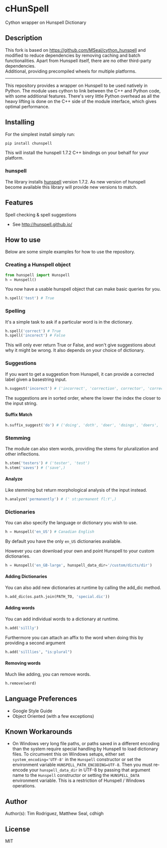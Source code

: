 
# cHunSpell
Cython wrapper on Hunspell Dictionary

## Description

This fork is based on <https://github.com/MSeal/cython_hunspell> and modified to reduce dependencies by removing caching and batch functionalities. Apart from Hunspell itself, there are no other third-party dependencies.     
Additional, providing precompiled wheels for multiple platforms.

-------------------------------------------------

This repository provides a wrapper on Hunspell to be used natively in Python. The
module uses cython to link between the C++ and Python code, with some additional
features. There's very little Python overhead as all the heavy lifting is done
on the C++ side of the module interface, which gives optimal performance.

## Installing

For the simplest install simply run:

```python
pip install chunspell
```

This will install the hunspell 1.7.2 C++ bindings on your behalf for your platform.


### hunspell

The library installs [hunspell](http://hunspell.github.io/) version 1.7.2. As new version of hunspell become
available this library will provide new versions to match.

## Features

Spell checking & spell suggestions
* See http://hunspell.github.io/

## How to use

Below are some simple examples for how to use the repository.

### Creating a Hunspell object

```python
from hunspell import Hunspell
h = Hunspell()
```

You now have a usable hunspell object that can make basic queries for you.

```python
h.spell('test') # True
```

### Spelling

It's a simple task to ask if a particular word is in the dictionary.

```python
h.spell('correct') # True
h.spell('incorect') # False
```

This will only ever return True or False, and won't give suggestions about why it
might be wrong. It also depends on your choice of dictionary.

### Suggestions

If you want to get a suggestion from Hunspell, it can provide a corrected label
given a basestring input.

```python
h.suggest('incorect') # ('incorrect', 'correction', corrector', 'correct', 'injector')
```

The suggestions are in sorted order, where the lower the index the closer to the
input string.

#### Suffix Match

```python
h.suffix_suggest('do') # ('doing', 'doth', 'doer', 'doings', 'doers', 'doest')
```

### Stemming

The module can also stem words, providing the stems for pluralization and other
inflections.

```python
h.stem('testers') # ('tester', 'test')
h.stem('saves') # ('save',)
```

#### Analyze

Like stemming but return morphological analysis of the input instead.

```python
h.analyze('permanently') # (' st:permanent fl:Y',)
```

### Dictionaries

You can also specify the language or dictionary you wish to use.

```python
h = Hunspell('en_US') # Canadian English
```

By default you have the only `en_US` dictionaries available.

However you can download your own and point Hunspell to your custom dictionaries.

```python
h = Hunspell('en_GB-large', hunspell_data_dir='/custom/dicts/dir')
```

#### Adding Dictionaries

You can also add new dictionaries at runtime by calling the add_dic method.

```python
h.add_dic(os.path.join(PATH_TO, 'special.dic'))
```

#### Adding words

You can add individual words to a dictionary at runtime.

```python
h.add('sillly')
```

Furthermore you can attach an affix to the word when doing this by providing a
second argument

```python
h.add('silllies', "is:plural")
```

#### Removing words

Much like adding, you can remove words.

```python
h.remove(word)
```

## Language Preferences

* Google Style Guide
* Object Oriented (with a few exceptions)

## Known Workarounds

- On Windows very long file paths, or paths saved in a different encoding than the system require special handling by Hunspell to load dictionary files. To circumvent this on Windows setups, either set `system_encoding='UTF-8'` in the `Hunspell` constructor or set the environment variable `HUNSPELL_PATH_ENCODING=UTF-8`. Then you must re-encode your `hunspell_data_dir` in UTF-8 by passing that argument name to the `Hunspell` constructor or setting the `HUNSPELL_DATA` environment variable. This is a restriction of Hunspell / Windows operations.

## Author
Author(s): Tim Rodriguez, Matthew Seal, cdhigh

## License
MIT
